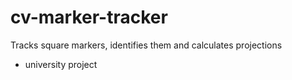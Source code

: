 # cv-marker-tracker
Tracks square markers, identifies them and calculates projections
- university project

